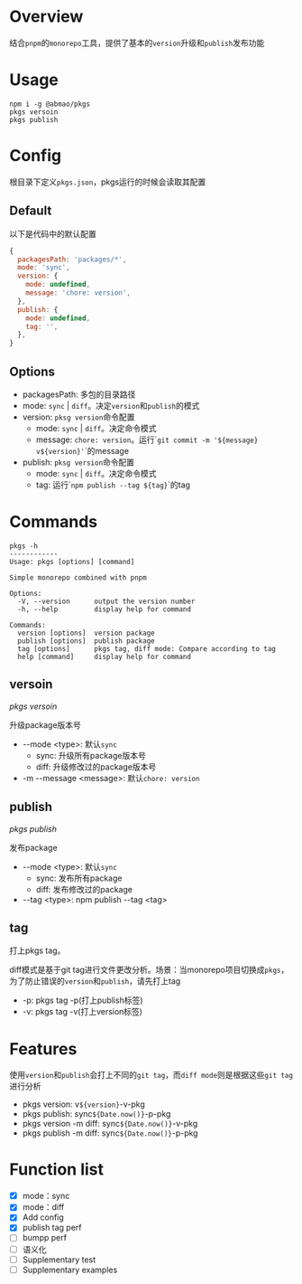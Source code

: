 # Overview
结合`pnpm`的`monorepo`工具，提供了基本的`version`升级和`publish`发布功能
# Usage
```
npm i -g @abmao/pkgs
pkgs versoin
pkgs publish
```

# Config
根目录下定义`pkgs.json`，pkgs运行的时候会读取其配置

## Default
以下是代码中的默认配置
```JavaScript
{
  packagesPath: 'packages/*',
  mode: 'sync',
  version: {
    mode: undefined,
    message: 'chore: version',
  },
  publish: {
    mode: undefined,
    tag: '',
  },
}
```
## Options
- packagesPath: 多包的目录路径
- mode: `sync` | `diff`。决定`version`和`publish`的模式
- version: `pksg version`命令配置
  - mode: `sync` | `diff`。决定命令模式
  - message: `chore: version`。运行\``git commit -m '${message} v${version}'`\`的message
- publish: `pksg version`命令配置
  - mode: `sync` | `diff`。决定命令模式
  - tag: 运行\``npm publish --tag ${tag}`\`的tag
# Commands
```
pkgs -h
------------
Usage: pkgs [options] [command]

Simple monorepo combined with pnpm

Options:
  -V, --version      output the version number
  -h, --help         display help for command

Commands:
  version [options]  version package
  publish [options]  publish package
  tag [options]      pkgs tag, diff mode: Compare according to tag
  help [command]     display help for command
```
## versoin
*pkgs versoin*

升级package版本号

- --mode \<type>: 默认`sync`
  - sync: 升级所有package版本号
  - diff: 升级修改过的package版本号
- -m --message \<message>: 默认`chore: version`

## publish
*pkgs publish*

发布package

- --mode \<type>: 默认`sync`
  - sync: 发布所有package
  - diff: 发布修改过的package
- --tag \<type>: npm publish --tag \<tag>

## tag
打上pkgs tag。

diff模式是基于git tag进行文件更改分析。场景：当monorepo项目切换成`pkgs`，为了防止错误的`version`和`publish`，请先打上tag

- -p: pkgs tag -p(打上publish标签)
- -v: pkgs tag -v(打上version标签)
# Features
使用`version`和`publish`会打上不同的`git tag`，而`diff mode`则是根据这些`git tag`进行分析
- pkgs version: v`${version}`-v-pkg
- pkgs publish: sync`${Date.now()}`-p-pkg
- pkgs version -m diff: sync`${Date.now()}`-v-pkg
- pkgs publish -m diff: sync`${Date.now()}`-p-pkg

# Function list
- [x] mode：sync
- [x] mode：diff
- [x] Add config
- [x] publish tag perf
- [ ] bumpp perf
- [ ] 语义化
- [ ] Supplementary test
- [ ] Supplementary examples